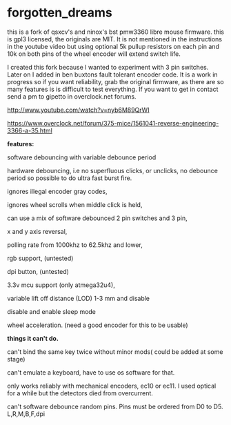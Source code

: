 # forgotten_dreams
this is a fork of qsxcv's and ninox's bst pmw3360 libre mouse firmware. this is gpl3 licensed, the originals are MIT.
It is not mentioned in the instructions in the youtube video but using optional 5k pullup resistors on each pin and 10k
 on both pins of the wheel encoder will extend switch life. 
 
I created this fork because I wanted to experiment with 3 pin switches. Later on I added in ben buxtons fault tolerant encoder code. It is a work in progress so if you want reliability, grab the original firmware,
as there are so many features is is difficult to test everything. 
If you want to get in contact send a pm to gipetto in overclock.net forums.

http://www.youtube.com/watch?v=nyb6M89QrWI

https://www.overclock.net/forum/375-mice/1561041-reverse-engineering-3366-a-35.html

<B> features: </B>

software debouncing with variable debounce period

hardware debouncing, i.e no superfluous clicks, or unclicks, no debounce period so possible to do ultra fast burst fire.

ignores illegal encoder gray codes,

ignores wheel scrolls when middle click is held,

can use a mix of software debounced 2 pin switches and 3 pin,

x and y axis reversal,

polling rate from 1000khz to 62.5khz and lower,

rgb support, (untested)

dpi button, (untested)

3.3v mcu support (only atmega32u4),

variable lift off distance (LOD) 1-3 mm and disable

disable and enable sleep mode

wheel acceleration. (need a good encoder for this to be usable)

<B> things it can't do.</B>

can't bind the same key twice without minor mods( could be added at some stage)

can't emulate a keyboard, have to use os software for that.

only works reliably with mechanical encoders, ec10 or ec11. I used optical for a while but the detectors died from overcurrent.

can't software debounce random pins. Pins must be ordered from D0 to D5. L,R,M,B,F,dpi
